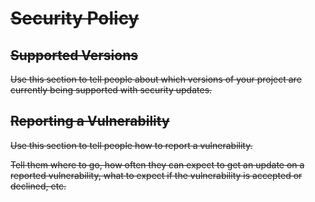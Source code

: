 # ~~Security Policy~~

## ~~Supported Versions~~

~~Use this section to tell people about which versions of your project are
currently being supported with security updates.~~

## ~~Reporting a Vulnerability~~

~~Use this section to tell people how to report a vulnerability.~~

~~Tell them where to go, how often they can expect to get an update on a
reported vulnerability, what to expect if the vulnerability is accepted or
declined, etc.~~
